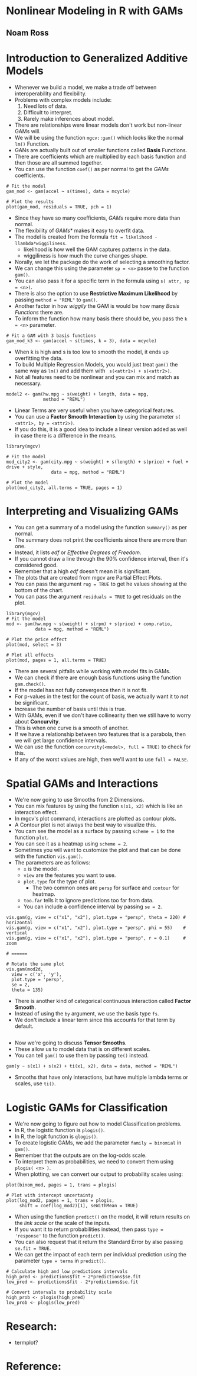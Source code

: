 # Nonlinear Modeling in R with GAMs
## Noam Ross

# Introduction to Generalized Additive Models
- Whenever we build a model, we make a trade off between interoperability and flexibility.
- Problems with complex models include:
  1. Need lots of data.
  2. Difficult to interpret.
  3. Rarely make inferences about model.
- There are relationships were linear models don't work but non-linear GAMs will.
- We will be using the function `mgcv::gam()` which looks like the normal `lm()` Function.
- GANs are actually built out of smaller functions called **Basis** Functions.
- There are coefficients which are multiplied by each basis function and then those are all summed together.
- You can use the function `coef()` as per normal to get the *GAMs* coefficients.
```
# Fit the model
gam_mod <- gam(accel ~ s(times), data = mcycle)

# Plot the results
plot(gam_mod, residuals = TRUE, pch = 1)
```
- Since they have so many coefficients, *GAMs* require more data than normal.
- The flexibility of *GAMs** makes it easy to overfit data.
- The model is created from the formula `fit = likelihood - llambda*wiggiliness`.
  * likelihood is how well the GAM captures patterns in the data.
  * wiggiliness is how much the curve changes shape.
- Norally, we let the package do the work of selecting a smoothing factor.
- We can change this using the parameter `sp = <n>` passe to the function `gam()`.
- You can also pass it for a specific term in the formula using `s( attr, sp = <n>)`.
- There is also the option to use **Restrictive Maximum Likelihood** by passing `method = "REML"` to `gam()`.
- Another factor in how *wiggily* the GAM is would be how many *Basis Functions* there are.
- To inform the function how many basis there should be, you pass the `k = <n>` parameter.
```
# Fit a GAM with 3 basis functions
gam_mod_k3 <- gam(accel ~ s(times, k = 3), data = mcycle)
```
- When k is high and s is too low to smooth the model, it ends up overfitting the data.
- To build Multiple Regression Models, you would just treat `gam()` the same way as `lm()` and add them with ` s(<attr1>) + s(<attr2>)`.
- Not all features need to be nonlinear and you can mix and match as necessary.
```
model2 <- gam(hw.mpg ~ s(weight) + length, data = mpg,
              method = "REML")
```
- Linear Terms are very useful when you have categorical features.
- You can use a **Factor Smooth Interaction** by using the parameter `s( <attr1>, by = <attr2>)`.
- If you do this, it is a good idea to include a linear version added as well in case there is a difference in the means.
```
library(mgcv)

# Fit the model
mod_city2 <- gam(city.mpg ~ s(weight) + s(length) + s(price) + fuel + drive + style,
                 data = mpg, method = "REML")

# Plot the model
plot(mod_city2, all.terms = TRUE, pages = 1)
```


# Interpreting and Visualizing GAMs
- You can get a summary of a model using the function `summary()` as per normal.
- The summary does not print the coefficients since there are more than one.
- Instead, it lists *edf* or *Effective Degrees of Freedom*.
- If you cannot draw a line through the 90% confidence interval, then it's considered good.
- Remember that a high *edf* doesn't mean it is significant.
- The plots that are created from mgcv are Partial Effect Plots.
- You can pass the argument `rug = TRUE` to get he values showing at the bottom of the chart.
- You can pass the argument `residuals = TRUE` to get residuals on the plot.
```
library(mgcv)
# Fit the model
mod <- gam(hw.mpg ~ s(weight) + s(rpm) + s(price) + comp.ratio,
           data = mpg, method = "REML")

# Plot the price effect
plot(mod, select = 3)

# Plot all effects
plot(mod, pages = 1, all.terms = TRUE)
```
- There are several pitfalls while working with model fits in GAMs.
- We can check if there are enough basis functions using the function `gam.check()`.
- If the model has not fully convergence then it is not fit.
- For p-values in the test for the count of basis, we actually want it to *not* be significant.
- Increase the number of basis until this is true.
- With GAMs, even if we don't have collinearity then we still have to worry about **Concurvity**.
- This is when one curve is a smooth of another.
- If we have a relationship between two features that is a parabola, then we will get large confidence intervals.
- We can use the function `concurvity(<model>, full = TRUE)` to check for this.
- If any of the worst values are high, then we'll want to use `full = FALSE`.


# Spatial GAMs and Interactions
- We're now going to use Smooths from 2 Dimensions.
- You can mix features by using the function `s(x1, x2)` which is like an interaction effect.
- In mgcv's plot command, interactions are plotted as contour plots.
- A Contour plot is not always the best way to visualize this.
- You cam see the model as a surface by passing `scheme = 1` to the function `plot`.
- You can see it as a heatmap using `scheme = 2`.
- Sometimes you will want to customize the plot and that can be done with the function `vis.gam()`.
- The parameters are as follows:
  * `x` is the model.
  * `view` are the features you want to use.
  * `plot.type` for the type of plot.
    - The two common ones are `persp` for surface and `contour` for heatmap.
  * `too.far` tells it to ignore predictions too far from data.
  * You can include a confidence interval by passing `se = 2`.
```
vis.gam(g, view = c("x1", "x2"), plot.type = "persp", theta = 220) # horizontal
vis.gam(g, view = c("x1", "x2"), plot.type = "persp", phi = 55)    # vertical
vis.gam(g, view = c("x1", "x2"), plot.type = "persp", r = 0.1)     # zoom

# ======

# Rotate the same plot
vis.gam(mod2d,
  view = c('x', 'y'),
  plot.type = 'persp',
  se = 2,
  theta = 135)

```
- There is another kind of categorical continuous interaction called **Factor Smooth**.
- Instead of using the `by` argument, we use the basis type `fs`.
- We don't include a linear term since this accounts for that term by default.
```
```
- Now we're going to discuss **Tensor Smooths**.
- These allow us to model data that is on different scales.
- You can tell `gam()` to use them by passing `te()` instead.
```
gam(y ~ s(x1) + s(x2) + ti(x1, x2), data = data, method = "REML")
```
- Smooths that have only interactions, but have multiple lambda terms or scales, use `ti()`.


# Logistic GAMs for Classification
- We're now going to figure out how to model Classification problems.
- In R, the logistic function is `plogis()`.
- In R, the logit function is `qlogis()`.
- To create logistic GAMs, we add the parameter `family = binomial` in `gam()`.
- Remember that the outputs are on the log-odds scale.
- To interpret them as probabilities, we need to convert them using `plogis( <n> )`.
- When plotting, we can convert our output to probability scales using:
```
plot(binom_mod, pages = 1, trans = plogis)
```
```
# Plot with intercept uncertainty
plot(log_mod2, pages = 1, trans = plogis,
     shift = coef(log_mod2)[1], seWithMean = TRUE)
```
- When using the function `predict()` on the model, it will return results on the *link scale* or the scale of the inputs.
- If you want it to return probabilities instead, then pass `type = 'response'` to the function `predict()`.
- You can also request that it return the Standard Error by also passing `se.fit = TRUE`.
- We can get the impact of each term per individual prediction using the parameter `type = terms` in `predict()`.
```
# Calculate high and low predictions intervals
high_pred <- predictions$fit + 2*predictions$se.fit
low_pred <- predictions$fit - 2*predictions$se.fit

# Convert intervals to probability scale
high_prob <- plogis(high_pred)
low_prob <- plogis(low_pred)
```


# Research:
- termplot?

# Reference:
